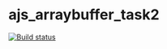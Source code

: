 # ajs_arraybuffer_task2

[![Build status](https://ci.appveyor.com/api/projects/status/teol460hjecj3gip/branch/master?svg=true)](https://ci.appveyor.com/project/Lazy-ferret/ajs-arraybuffer-task2/branch/master)
